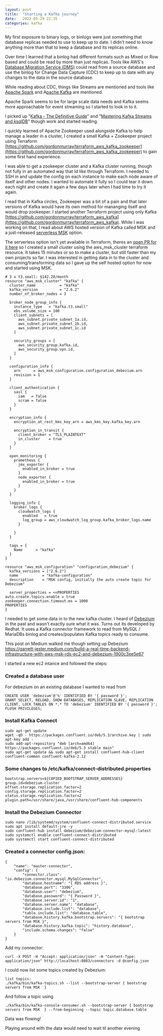```yaml
---
layout: post
title:  "Starting a Kafka journey"
date:   2022-05-29 22:35
categories: kafka
---
```


My first exposure to binary logs, or binlogs were just something that database replicas needed to use to keep up to date. I didn't need to know anything more than that to keep a database and its replicas online.

Over time I learned that a binlog had different formats such as Mixed or Row based and could be read by more than just replicas. Tools like AWS's [Database Migration Service (DMS)](https://aws.amazon.com/dms/) could read from a source database and use the binlog for Change Data Capture (CDC) to keep up to date with any changes to the data in the source database.

While reading about CDC, things like Streams are mentioned and tools like [Apache Spark](https://spark.apache.org/) and A[pache Kafka](https://kafka.apache.org/) are mentioned.

Apache Spark seems to be for large scale data needs and Kafka seems more approachable for event streaming so I started to look in to it.

I picked up "[Kafka - The Definitive Guide](https://www.amazon.co.uk/Kafka-Definitive-Real-Time-Stream-Processing/dp/1492043087/ref=sr_1_5?crid=1BPYEQA8AX2SR)" and "[Mastering Kafka Streams and ksqlDB](https://www.amazon.co.uk/Mastering-Kafka-Streams-ksqlDB-real-time/dp/1492062499/ref=sr_1_1?crid=1BPYEQA8AX2SR)" though work and started reading.

I quickly learned of Apache Zookeeper used alongside Kafka to help manage a leader in a cluster, I created a small Kafka + Zookeeper project using Terraform [https://github.com/gordonmurray/terraform_aws_kafka_zookeeper](https://github.com/gordonmurray/terraform_aws_kafka_zookeeper) to gain some first hand experience.

I was able to get a zookeeper cluster and a Kafka cluster running, though not fully in an automated way that Id like through Terraform. I needed to SSH in and update the config on each instance to make each node aware of itself and other nodes.  I wanted to automate it fully so I could tear it down each night and create it again a few days later when I had time to try it again.

I read that in Kafka circles, Zookeeper was a bit of a pain and that later versions of Kafka would have its own method for mananging itself and would drop zookeeper. I started another Terraform project using only Kafka [https://github.com/gordonmurray/terraform_aws_kafka](https://github.com/gordonmurray/terraform_aws_kafka). While I was working on that, I read about AWS hosted version of Kafka called MSK and a just-released [serverless MSK](https://aws.amazon.com/msk/features/msk-serverless/) option.

The serverless option isn't yet available in Terraform, theres an [open PR for it here](https://github.com/hashicorp/terraform-provider-aws/issues/22058) so I created a small cluster using the aws_msk_cluster terraform resource. It takes 15 minutes or so to make a cluster, but still faster than my own projects so far. I was interested in getting data in to the cluster and consuming/transforming data so I gave up the self hosted option for now and started using MSK.

```
# 3 x t3.small: $142.28/month
resource "aws_msk_cluster" "kafka" {
  cluster_name           = "kafka"
  kafka_version          = "2.6.2"
  number_of_broker_nodes = 3

  broker_node_group_info {
    instance_type   = "kafka.t3.small"
    ebs_volume_size = 100
    client_subnets = [
      aws_subnet.private_subnet_1a.id,
      aws_subnet.private_subnet_1b.id,
      aws_subnet.private_subnet_1c.id
    ]

    security_groups = [
      aws_security_group.kafka.id,
      aws_security_group.vpn.id,
    ]
  }

  configuration_info {
    arn      = aws_msk_configuration.configuration_debezium.arn
    revision = 1
  }

  client_authentication {
    sasl {
      iam   = false
      scram = false
    }
  }

  encryption_info {
    encryption_at_rest_kms_key_arn = aws_kms_key.kafka_key.arn

    encryption_in_transit {
      client_broker = "TLS_PLAINTEXT"
      in_cluster    = true
    }
  }

  open_monitoring {
    prometheus {
      jmx_exporter {
        enabled_in_broker = true
      }
      node_exporter {
        enabled_in_broker = true
      }
    }
  }

  logging_info {
    broker_logs {
      cloudwatch_logs {
        enabled   = true
        log_group = aws_cloudwatch_log_group.kafka_broker_logs.name
      }

    }
  }

  tags = {
    Name      = "kafka"
  }
}

resource "aws_msk_configuration" "configuration_debezium" {
  kafka_versions = ["2.6.2"]
  name           = "kafka-configuration"
  description    = "MSK config, initially the auto create topic for Debezium"

  server_properties = <<PROPERTIES
auto.create.topics.enable = true
zookeeper.connection.timeout.ms = 1000
PROPERTIES
}
```

I needed to get some data in to the new kafka cluster. I heard of [Debezium](https://debezium.io/) in the past and wasn't exactly sure what it was. Turns out its developed by Redhat. It uses a Kafka connector framework to read from MySQL / MariaDBs binlog and creates/populates Kafka topics ready to consume.

This post on Medium walked me though setting up Debezium https://garrett-jester.medium.com/build-a-real-time-backend-infrastructure-with-aws-msk-rds-ec2-and-debezium-1900c3ee5e67

I started a new ec2 intance and followed the steps:

### Created a database user

For debezium on an existing database I wanted to read from

```
CREATE USER 'debezium'@'%' IDENTIFIED BY '{ password }';
GRANT SELECT, RELOAD, SHOW DATABASES, REPLICATION SLAVE, REPLICATION CLIENT, LOCK TABLES ON *.* TO 'debezium' IDENTIFIED BY '{ password }';
FLUSH PRIVILEGES;
```

### Install Kafka Connect

```
sudo apt-get update
wget -qO - https://packages.confluent.io/deb/5.3/archive.key | sudo apt-key add -
sudo add-apt-repository "deb [arch=amd64] https://packages.confluent.io/deb/5.3 stable main"
sudo apt-get update && sudo apt-get install confluent-hub-client confluent-common confluent-kafka-2.12
```

### Some changes to /etc/kafka/connect-distributed.properties

```
bootstrap.servers=${COPIED_BOOTSTRAP_SERVER_ADDRESSES}
group.id=debezium-cluster
offset.storage.replication.factor=2
config.storage.replication.factor=2
status.storage.replication.factor=2
plugin.path=/usr/share/java,/usr/share/confluent-hub-components
```

### Install the Debezium Connector

```
sudo nano /lib/systemd/system/confluent-connect-distributed.service
sudo apt install default-jre -y
sudo confluent-hub install debezium/debezium-connector-mysql:latest
sudo systemctl enable confluent-connect-distributed
sudo systemctl start confluent-connect-distributed
```

### Created a connector config.json:

```
{
    "name": "master-connector",
    "config": {
        "connector.class": "io.debezium.connector.mysql.MySqlConnector",
        "database.hostname": "{ RDS address }",
        "database.port": "3306",
        "database.user": "debezium",
        "database.password": "{ Password }",
        "database.server.id": "1",
        "database.server.name": "database",
        "database.include.list": "database",
        "table.include.list": "database.table",
        "database.history.kafka.bootstrap.servers": "{ bootstrap servers from MSK }",
        "database.history.kafka.topic": "history.database",
        "include.schema.changes": "false"
    }
}
```

Add my connector:

```
curl -X POST -H "Accept: application/json" -H "Content-Type: application/json" http://localhost:8083/connectors -d @config.json
```

I could now list some topics created by Debezium:

```
list topics:
./kafka/bin/kafka-topics.sh --list --bootstrap-server { bootstrap servers from MSK  }
```

And follow a topic using

```
./kafka/bin/kafka-console-consumer.sh --bootstrap-server { bootstrap servers from MSK  } --from-beginning --topic topic.database.table
```

Data was flowing!

Playing around with the data would need to wait til another evening


